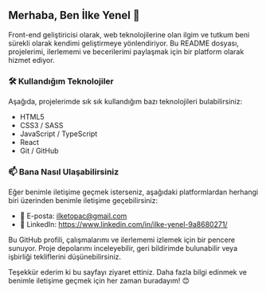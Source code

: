 ## Merhaba, Ben İlke Yenel 👋

Front-end geliştiricisi olarak, web teknolojilerine olan ilgim ve tutkum beni sürekli olarak kendimi geliştirmeye yönlendiriyor. Bu README dosyası, projelerimi, ilerlememi ve becerilerimi paylaşmak için bir platform olarak hizmet ediyor.

### 🛠️ Kullandığım Teknolojiler

Aşağıda, projelerimde sık sık kullandığım bazı teknolojileri bulabilirsiniz:

- HTML5
- CSS3 / SASS
- JavaScript / TypeScript
- React
- Git / GitHub

### 📫 Bana Nasıl Ulaşabilirsiniz

Eğer benimle iletişime geçmek isterseniz, aşağıdaki platformlardan herhangi biri üzerinden benimle iletişime geçebilirsiniz:

- 📧 E-posta: ilketopac@gmail.com
- 🔗 LinkedIn: https://www.linkedin.com/in/ilke-yenel-9a8680271/


Bu GitHub profili, çalışmalarımı ve ilerlememi izlemek için bir pencere sunuyor. Proje depolarımı inceleyebilir, geri bildirimde bulunabilir veya işbirliği tekliflerini düşünebilirsiniz.

Teşekkür ederim ki bu sayfayı ziyaret ettiniz. Daha fazla bilgi edinmek ve benimle iletişime geçmek için her zaman buradayım! 😊
